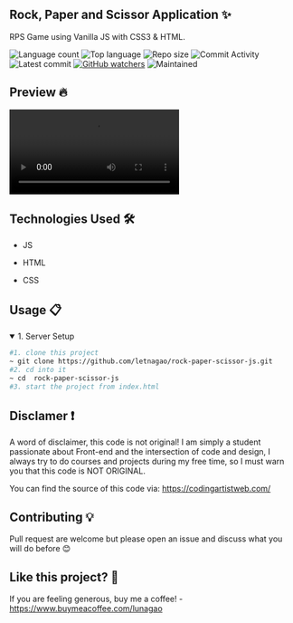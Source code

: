 ## Rock, Paper and Scissor Application ✨
RPS Game using Vanilla JS with CSS3 & HTML.

![Language count](https://img.shields.io/github/languages/count/letnagao/rock-paper-scissor-js?color=green)
![Top language](https://img.shields.io/github/languages/top/letnagao/rock-paper-scissor-js?color=ff69b4)
![Repo size](https://img.shields.io/github/repo-size/letnagao/rock-paper-scissor-js?color=yellow)
![Commit Activity](https://img.shields.io/github/commit-activity/y/letnagao/rock-paper-scissor-js?color=blue)
![Latest commit](https://img.shields.io/github/last-commit/letnagao/rock-paper-scissor-js?color=red)
[![GitHub watchers](https://img.shields.io/github/watchers/letnagao/rock-paper-scissor-js?logo=GitHub)](https://github.com/letnagao/rock-paper-scissor-js/watchers)
![Maintained](https://img.shields.io/maintenance/yes/9999)

## Preview 🔥
<p>
 <video src="https://user-images.githubusercontent.com/99754900/170153728-65701eea-b39e-4944-b87a-db6a96f67f4a.mp4" />
</p>

</ul><h2>Technologies Used 🛠️</h2>
<ul>
<li>JS</li>
</ul><ul>
<li>HTML</li>
</ul><ul>
<li>CSS</li>
  
</ul><h2>Usage 📋</h2>
<details open>
<summary>1. Server Setup</summary>

```bash
#1. clone this project
~ git clone https://github.com/letnagao/rock-paper-scissor-js.git
#2. cd into it
~ cd  rock-paper-scissor-js
#3. start the project from index.html
```
</details>

## Disclamer ❗️
A word of disclaimer, this code is not original! 
I am simply a student passionate about Front-end and the intersection of code and design, I always try to do courses and projects during my free time, so I must warn you that this code is NOT ORIGINAL.

You can find the source of this code via: https://codingartistweb.com/

## Contributing 💡
Pull request are welcome but please open an issue and discuss what you will do before 😊

## Like this project? 💖

If you are feeling generous, buy me a coffee! - https://www.buymeacoffee.com/lunagao

